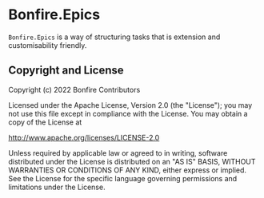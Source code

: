 # Bonfire.Epics

`Bonfire.Epics` is a way of structuring tasks that is extension and customisability friendly.

<!-- ## Installation -->

<!-- If [available in Hex](https://hex.pm/docs/publish), the package can be installed -->
<!-- by adding `bonfire_epic` to your list of dependencies in `mix.exs`: -->

<!-- ```elixir -->
<!-- def deps do -->
<!--   [ -->
<!--     {:bonfire_epics, "~> 0.1.0"} -->
<!--   ] -->
<!-- end -->
<!-- ``` -->

<!-- Documentation can be generated with [ExDoc](https://github.com/elixir-lang/ex_doc) -->
<!-- and published on [HexDocs](https://hexdocs.pm). Once published, the docs can -->
<!-- be found at [https://hexdocs.pm/bonfire_epic](https://hexdocs.pm/bonfire_epic). -->

## Copyright and License

Copyright (c) 2022 Bonfire Contributors

Licensed under the Apache License, Version 2.0 (the "License");
you may not use this file except in compliance with the License.
You may obtain a copy of the License at

   http://www.apache.org/licenses/LICENSE-2.0

Unless required by applicable law or agreed to in writing, software
distributed under the License is distributed on an "AS IS" BASIS,
WITHOUT WARRANTIES OR CONDITIONS OF ANY KIND, either express or implied.
See the License for the specific language governing permissions and
limitations under the License.
